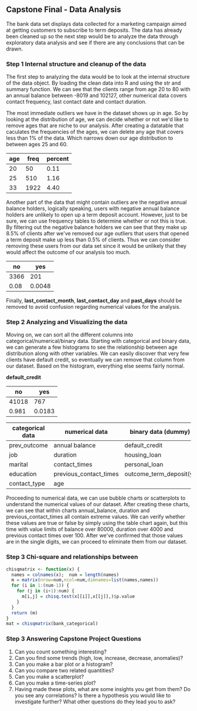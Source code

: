 ## Capstone Final - Data Analysis

The bank data set displays data collected for a marketing campaign aimed at getting customers to subscribe to term deposits. The data
has already been cleaned up so the next step would be to analyze the data through exploratory data analysis and see if there are any
conclusions that can be drawn.




### Step 1  Internal structure and cleanup of the data
The first step to analyzing the data would be to look at the internal structure of the data object. By loading the clean data into R and 
using the str and summary function. We can see that the clients range from age 20 to 80 with an annual balance between -8019 and 102127,
other numerical data covers contact frequency, last contact date and contact duration.

The most immediate outliers we have in the dataset shows up in age. So by looking at the distribution of age, we can decide whether or not we'd like to remove ages that are niche to our analysis. After creating a datatable that caculates the frequencies of the ages, we can delete any age that covers less than 1% of the data. Which narrows down our age distribution to between ages 25 and 60.

| age | freq | percent |
|-----|------|---------|
| 20  | 50   | 0.11    |
| 25  | 510  | 1.16    |
| 33  | 1922 | 4.40    |

Another part of the data that might contain outliers are the negative annual balance holders, logically speaking, users with negative annual balance holders are unlikely to open up a term deposit account. However, just to be sure, we can use frequency tables to determine whether or not this is true. By filtering out the negative balance holders we can see that they make up 8.5% of clients after we've removed our age outliers that users that opened a term deposit make up less than 0.5% of clients. Thus we can consider removing these users from our data set since it would be unlikely that they would affect the outcome of our analysis too much.

| no  | yes  | 
|-----|------|
|3366 | 201  |
|0.08 |0.0048|

Finally, <b>last_contact_month</b>, <b>last_contact_day</b> and <b>past_days</b> should be removed to avoid confusion regarding numerical values for the analysis.




### Step 2 Analyzing and Visualizing the data
Moving on, we can sort all the different columns into categorical/numerical/binary data. Starting with categorical and binary data, we can generate a few histograms to see the relationship between age distribution along with other variables. We can easily discover that very few clients have default credit, so eventually we can remove that column from our dataset. Based on the histogram, everything else seems fairly normal.

<b>default_credit</b>

| no  | yes  | 
|-----|------|
|41018| 767  |
|0.981|0.0183|

|categorical data          |numerical data         |binary data (dummy)
|--------------------------|-----------------------|-----------------------|
|prev_outcome              |annual balance         |default_credit         |
|job                       |duration               |housing_loan           |
|marital                   |contact_times          |personal_loan          |
|education                 |previous_contact_times |outcome_term_deposit(y)|
|contact_type              |age                    |


Proceeding to numerical data, we can use bubble charts or scatterplots to understand the numerical values of our dataset. After creating these charts, we can see that within charts annual_balance, duration and previous_contact_times all contain extreme values. We can verify whether these values are true or false by simply using the table chart again, but this time with value limits of balance over 80000, duration over 4000 and previous contact times over 100. After we've confirmed that those values are in the single digits, we can proceed to eliminate them from our dataset. 

### Step 3 Chi-square and relationships between 

```R
chisqmatrix <- function(x) {
  names = colnames(x);  num = length(names)
  m = matrix(nrow=num,ncol=num,dimnames=list(names,names))
  for (i in 1:(num-1)) {
    for (j in (i+1):num) {
      m[i,j] = chisq.test(x[[i]],x[[j]],)$p.value
    }
  }
  return (m)
}
mat = chisqmatrix(bank_categorical)
```





### Step 3 Answering Capstone Project Questions 
1. Can you count something interesting?
2. Can you find some trends (high, low, increase, decrease, anomalies)?
3. Can you make a bar plot or a histogram?
4. Can you compare two related quantities?
5. Can you make a scatterplot?
6. Can you make a time-series plot?
7. Having made these plots, what are some insights you get from them? Do you see any correlations? Is there a hypothesis you would like to investigate further? What other questions do they lead you to ask?
